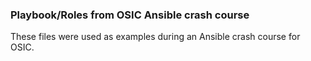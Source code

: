 ### Playbook/Roles from OSIC Ansible crash course

These files were used as examples during an Ansible crash course for OSIC.

